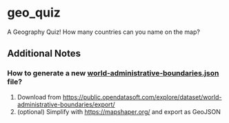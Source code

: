 # geo_quiz

A Geography Quiz! How many countries can you name on the map?

## Additional Notes

### How to generate a new [world-administrative-boundaries.json](assets/world-administrative-boundaries.json) file?

1. Download from https://public.opendatasoft.com/explore/dataset/world-administrative-boundaries/export/
2. (optional) Simplify with https://mapshaper.org/ and export as GeoJSON
